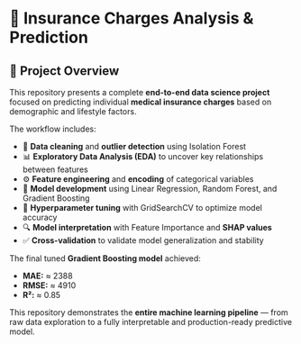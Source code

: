# 🏥 Insurance Charges Analysis & Prediction

## 🧠 Project Overview
This repository presents a complete **end-to-end data science project** focused on predicting individual **medical insurance charges** based on demographic and lifestyle factors.  

The workflow includes:
- 🧹 **Data cleaning** and **outlier detection** using Isolation Forest  
- 📊 **Exploratory Data Analysis (EDA)** to uncover key relationships between features  
- ⚙️ **Feature engineering** and **encoding** of categorical variables  
- 🤖 **Model development** using Linear Regression, Random Forest, and Gradient Boosting  
- 🎯 **Hyperparameter tuning** with GridSearchCV to optimize model accuracy  
- 🔍 **Model interpretation** with Feature Importance and **SHAP values**  
- ✅ **Cross-validation** to validate model generalization and stability  

The final tuned **Gradient Boosting model** achieved:
- **MAE:** ≈ 2388  
- **RMSE:** ≈ 4910  
- **R²:** ≈ 0.85  

This repository demonstrates the **entire machine learning pipeline** — from raw data exploration to a fully interpretable and production-ready predictive model.
